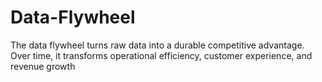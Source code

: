 # Data-Flywheel
The data flywheel turns raw data into a durable competitive advantage. Over time, it transforms operational efficiency, customer experience, and revenue growth
